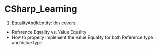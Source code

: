 # CSharp_Learning

1. EqualityAndIdentity: this covers:
- Reference Equality vs. Value Equality
- How to properly implement the Value Equality for both Reference type and Value type
